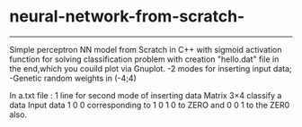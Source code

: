 # neural-network-from-scratch-


******************************************************************************

Simple perceptron NN model from Scratch in C++ with sigmoid activation function for solving classification problem with creation "hello.dat" file in the end,which you couild plot via Gnuplot.
-2 modes for inserting input data;
-Genetic random weights in (-4;4)



In a.txt file : 
1 line for second mode of inserting data
Matrix 3×4 classify a data 
Input data  1 0 0 corresponding to 1
0 1 0 to ZERO and 0 0 1 to the ZER0 also.

